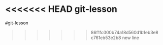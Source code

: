 <<<<<<< HEAD
 git-lesson
=======
 #git-lesson
>>>>>>> 86f1fc000b74a18d560d1b1eb3e8c761eb53e2b8
new line
